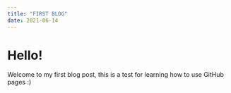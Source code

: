 ```yaml
---
title: "FIRST BLOG"
date: 2021-06-14
---
```


# Hello!

Welcome to my first blog post, this is a test for learning how to use GitHub pages :)
